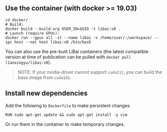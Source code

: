 ## Use the container (with docker >= 19.03)

```shell
cd docker/
# Build:
docker build --build-arg USER_ID=$UID -t libai:v0 .
# Launch (require GPUs):
docker run --gpus all -it --name libai -v /home/user/:/workspace/ --ipc host --net host libai:v0 /bin/bash
```

You can also use the pre-built LiBai containers (the latest compatible version at time of publication can be pulled with `docker pull l1aoxingyu/libai:v0`).

> NOTE: If your nvidia-driver cannot support `cuda111`, you can build the base image from `cuda102`.

## Install new dependencies

Add the following to `Dockerfile` to make persistent changes.

```shell
RUN sudo apt-get update && sudo apt-get install -y vim
```

Or run them in the container to make temporary changes.
